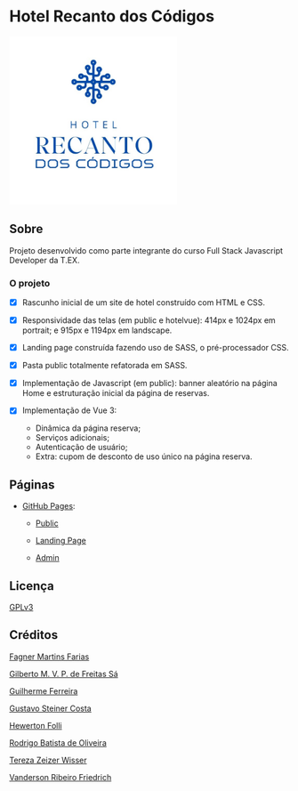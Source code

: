 # Hotel Recanto dos Códigos
<img src="public/images/Logo%20Hotel.jpeg" width="60%" alt="Logo Hotel Recanto dos Códigos"/>

## Sobre
Projeto desenvolvido como parte integrante do curso Full Stack Javascript Developer da T.EX.

### O projeto
- [x] Rascunho inicial de um site de hotel construído com HTML e CSS.
- [x] Responsividade das telas (em public e hotelvue): 414px e 1024px em portrait; e 915px e 1194px em landscape.

- [x] Landing page construída fazendo uso de SASS, o pré-processador CSS. 

- [x] Pasta public totalmente refatorada em SASS.
- [x] Implementação de Javascript (em  public): banner aleatório na página Home e estruturação inicial da página de reservas.
  
- [x] Implementação de Vue 3: 
  - Dinâmica da página reserva;
  - Serviços adicionais;
  - Autenticação de usuário;
  - Extra: cupom de desconto de uso único na página reserva.

## Páginas 
- [GitHub Pages](https://tetezw.github.io/hotel_T.EX/):
  
  - [Public](public/home.html)

  - [Landing Page](landingPage/singlePage.html)
  - [Admin](admin/home_admin.html)

## Licença
[GPLv3](https://choosealicense.com/licenses/gpl-3.0/)


## Créditos
[Fagner Martins Farias](https://github.com/ffagner)

[Gilberto M. V. P. de Freitas Sá](https://github.com/Gibasa)

[Guilherme Ferreira](https://github.com/devguiferreira)

[Gustavo Steiner Costa](https://github.com/GustaSteiner)

[Hewerton Folli](https://github.com/hewertonfl)

[Rodrigo Batista de Oliveira](https://github.com/roliveira22)

[Tereza Zeizer Wisser](https://github.com/Tetezw)

[Vanderson Ribeiro Friedrich](https://github.com/VaanRF)


